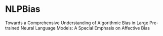 # NLPBias
Towards a Comprehensive Understanding of Algorithmic Bias in Large Pre-trained Neural Language Models: A Special Emphasis on Affective Bias 
